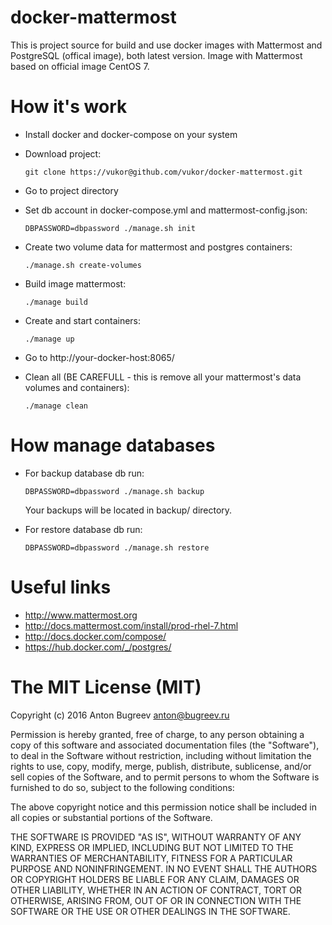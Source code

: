 docker-mattermost
===========

This is project source for build and use docker images with Mattermost and PostgreSQL (offical image), both latest version. Image with Mattermost based on official image CentOS 7.


How it's work
===========

* Install docker and docker-compose on your system

* Download project:

    `` git clone https://vukor@github.com/vukor/docker-mattermost.git ``

* Go to project directory

* Set db account in docker-compose.yml and mattermost-config.json:

    `` DBPASSWORD=dbpassword ./manage.sh init ``

* Create two volume data for mattermost and postgres containers:
    
    `` ./manage.sh create-volumes ``

* Build image mattermost:

    `` ./manage build ``

* Create and start containers:

    `` ./manage up ``

* Go to http://your-docker-host:8065/

* Clean all (BE CAREFULL - this is remove all your mattermost's data volumes and containers):

    `` ./manage clean ``


How manage databases
===========

* For backup database db run:

    `` DBPASSWORD=dbpassword ./manage.sh backup ``

    Your backups will be located in backup/ directory.

* For restore database db run:
    
    `` DBPASSWORD=dbpassword ./manage.sh restore ``


Useful links
============
  - http://www.mattermost.org
  - http://docs.mattermost.com/install/prod-rhel-7.html
  - http://docs.docker.com/compose/
  - https://hub.docker.com/_/postgres/


The MIT License (MIT)
===========
Copyright (c) 2016 Anton Bugreev <anton@bugreev.ru>

Permission is hereby granted, free of charge, to any person obtaining a copy of this software and associated documentation files (the "Software"), to deal in the Software without restriction, including without limitation the rights to use, copy, modify, merge, publish, distribute, sublicense, and/or sell copies of the Software, and to permit persons to whom the Software is furnished to do so, subject to the following conditions:

The above copyright notice and this permission notice shall be included in all copies or substantial portions of the Software.

THE SOFTWARE IS PROVIDED "AS IS", WITHOUT WARRANTY OF ANY KIND, EXPRESS OR IMPLIED, INCLUDING BUT NOT LIMITED TO THE WARRANTIES OF MERCHANTABILITY, FITNESS FOR A PARTICULAR PURPOSE AND NONINFRINGEMENT. IN NO EVENT SHALL THE AUTHORS OR COPYRIGHT HOLDERS BE LIABLE FOR ANY CLAIM, DAMAGES OR OTHER LIABILITY, WHETHER IN AN ACTION OF CONTRACT, TORT OR OTHERWISE, ARISING FROM, OUT OF OR IN CONNECTION WITH THE SOFTWARE OR THE USE OR OTHER DEALINGS IN THE SOFTWARE.

